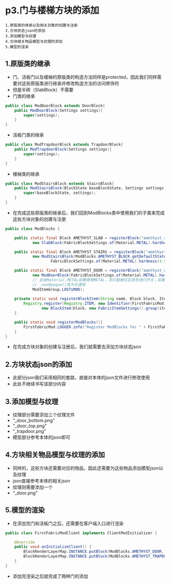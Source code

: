 # p3.门与楼梯方块的添加

    1.原版类的继承以及相关对象的创建与注册
    2.方块状态json的添加
    3.添加模型与纹理
    4.方块相关物品模型与纹理的添加
    5.模型的渲染

## 1.原版类的继承
- 门、活板门以及楼梯的原版类的构造方法同样是protected，因此我们同样需要对这些原版类进行继承并修改构造方法的访问修饰符
- 但是半砖（SlabBlock）不需要
- 门类的继承
```java
public class ModDoorBlock extends DoorBlock{
    public ModDoorBlock(Settings settings){
        super(settings);
    }
}
```
- 活板门类的继承
```java
public class ModTrapdoorBlock extends TrapdoorBlock{
    public ModTrapdoorBlock(Settings settings){
        super(settings);
    }
}
```
- 楼梯类的继承
```java
public class ModStairsBlock extends StairsBlock{
    public ModStairsBlock(BlockState baseBlockState, Settings settings){
        super(baseBlockState, settings);
    }
}
```
- 在完成这些原版类的继承后，我们回到ModBlocks类中使用我们的子类来完成这些方块对象的创建与注册
```java
public class ModBlocks {

    public static final Block AMETHYST_SLAB = registerBlock("amethyst_slab",
            new SlabBlock(FabricBlockSettings.of(Material.METAL).hardness(4.5F).requiresTool()), ModItemGroup.LOSTsMOD); // 直接使用原版类创建

    public static final Block AMETHYST_STAIRS = registerBlock("amethyst_stairs",
            new ModStairsBlock(ModBlocks.AMETHYST_BLOCK.getDefaultState(), // ModStairsBlock需要一个额外的参数，直接通过我们之前添加的方块进行获取
                    FabricBlockSettings.of(Material.METAL).hardness(4.5F).requiresTool()), ModItemGroup.LOSTsMOD);

    public static final Block AMETHYST_DOOR = registerBlock("amethyst_door",
            new ModDoorBlock(FabricBlockSettings.of(Material.METAL).hardness(4.5F).requiresTool().nonOpaque()), 
            // 此处Material.METAL如果使用METAL，则只能被红石信号进行开关；如果更换为Material.WOOD，则可以直接用手开门
            // .nonOpaque()改为半透明
            ModItemGroup.LOSTsMOD);
    
    private static void registerBlockItem(String name, Block block, ItemGroup itemGroup){ // 一个返回值是Item的方法，用于方块相关物品对象的注册
        Registry.register(Registry.ITEM, new Identifier(FirstFabricMod.MOD_ID, name),
                new BlockItem(block, new FabricItemSettings().group(itemGroup)));
    }

    public static void registerModBlocks(){
        FirstFabricMod.LOGGER.info("Register ModBlocks for " + FirstFabricMod.MOD_ID);
    }
}
```
- 在完成方块对象的创建与注册后，我们就需要去添加方块状态json


## 2.方块状态json的添加
- 此部分json我们采用相同的套路，直接对本体的json文件进行修改使用
- 此处不继续书写该部分内容


## 3.添加模型与纹理
- 纹理部分需要添加三个纹理文件
- “_door_bottom.png”
- "_door_top.png"
- "_trapdoor.png"
- 模型部分参考本体的json即可


## 4.方块相关物品模型与纹理的添加
- 同样的，这些方块还需要对应的物品，因此还需要为这些物品添加模型json以及纹理
- json直接参考本体的相关json
- 纹理则需要添加一个
- “_door.png”


## 5.模型的渲染
- 在添加完门和活板门之后，还需要在客户端入口进行渲染
```java
public class FirstFabricModClient implements ClientModInitializer {

    @Override
    public void onInitializeClient() {
        BlockRenderLayerMap.INSTANCE.putBlock(ModBlocks.AMETHYST_DOOR, RenderLayer.getCutout());
        BlockRenderLayerMap.INSTANCE.putBlock(ModBlocks.AMETHYST_TRAPDOOR, RenderLayer.getCutout());
    }
}
```
- 添加完渲染之后就完成了两种门的添加
